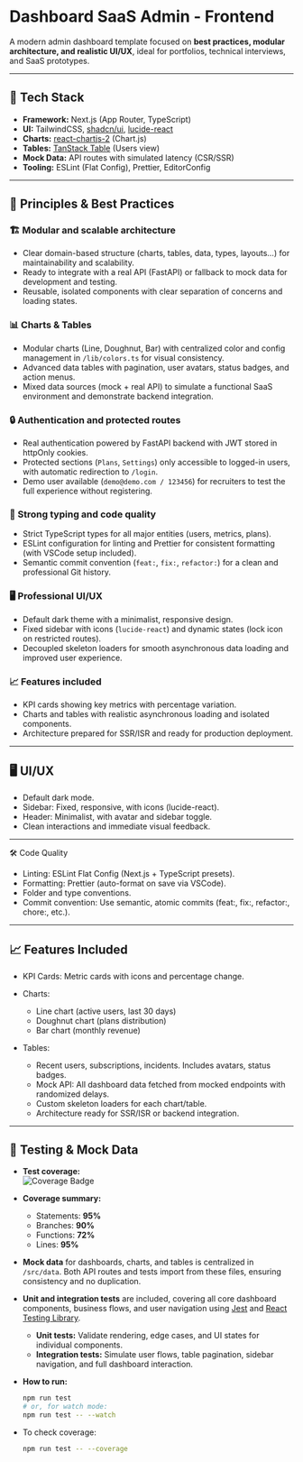# Dashboard SaaS Admin -  Frontend

A modern admin dashboard template focused on **best practices, modular architecture, and realistic UI/UX**, ideal for portfolios, technical interviews, and SaaS prototypes.

---

## 🚀 Tech Stack

- **Framework:** Next.js (App Router, TypeScript)
- **UI:** TailwindCSS, [shadcn/ui](https://ui.shadcn.com/), [lucide-react](https://lucide.dev/)
- **Charts:** [react-chartjs-2](https://react-chartjs-2.js.org/) (Chart.js)
- **Tables:** [TanStack Table](https://tanstack.com/table/v8) (Users view)
- **Mock Data:** API routes with simulated latency (CSR/SSR)
- **Tooling:** ESLint (Flat Config), Prettier, EditorConfig

---

## 🎯 Principles & Best Practices

### 🏗️ Modular and scalable architecture
- Clear domain-based structure (charts, tables, data, types, layouts…) for maintainability and scalability.
- Ready to integrate with a real API (FastAPI) or fallback to mock data for development and testing.
- Reusable, isolated components with clear separation of concerns and loading states.

### 📊 Charts & Tables
- Modular charts (Line, Doughnut, Bar) with centralized color and config management in `/lib/colors.ts` for visual consistency.
- Advanced data tables with pagination, user avatars, status badges, and action menus.
- Mixed data sources (mock + real API) to simulate a functional SaaS environment and demonstrate backend integration.

### 🔒 Authentication and protected routes
- Real authentication powered by FastAPI backend with JWT stored in httpOnly cookies.
- Protected sections (`Plans`, `Settings`) only accessible to logged-in users, with automatic redirection to `/login`.
- Demo user available (`demo@demo.com / 123456`) for recruiters to test the full experience without registering.

### 🧠 Strong typing and code quality
- Strict TypeScript types for all major entities (users, metrics, plans).
- ESLint configuration for linting and Prettier for consistent formatting (with VSCode setup included).
- Semantic commit convention (`feat:`, `fix:`, `refactor:`) for a clean and professional Git history.

### 🖥️ Professional UI/UX
- Default dark theme with a minimalist, responsive design.
- Fixed sidebar with icons (`lucide-react`) and dynamic states (lock icon on restricted routes).
- Decoupled skeleton loaders for smooth asynchronous data loading and improved user experience.

### 📈 Features included
- KPI cards showing key metrics with percentage variation.
- Charts and tables with realistic asynchronous loading and isolated components.
- Architecture prepared for SSR/ISR and ready for production deployment.


---

## 🖥️ UI/UX

- Default dark mode.
- Sidebar: Fixed, responsive, with icons (lucide-react).
- Header: Minimalist, with avatar and sidebar toggle.
- Clean interactions and immediate visual feedback.

---

🛠️ Code Quality

- Linting: ESLint Flat Config (Next.js + TypeScript presets).
- Formatting: Prettier (auto-format on save via VSCode).
- Folder and type conventions.
- Commit convention: Use semantic, atomic commits (feat:, fix:, refactor:, chore:, etc.).

---

## 📈 Features Included

- KPI Cards: Metric cards with icons and percentage change.

- Charts:
  - Line chart (active users, last 30 days)
  - Doughnut chart (plans distribution)
  - Bar chart (monthly revenue)

- Tables:
  - Recent users, subscriptions, incidents. Includes avatars, status badges.
  - Mock API: All dashboard data fetched from mocked endpoints with randomized delays.
  - Custom skeleton loaders for each chart/table.
  - Architecture ready for SSR/ISR or backend integration.
 
---

## 🧪 Testing & Mock Data

- **Test coverage:**  
  ![Coverage Badge](https://img.shields.io/badge/coverage-94%25-brightgreen)
- **Coverage summary:**  
  - Statements: **95%**
  - Branches: **90%**
  - Functions: **72%**
  - Lines: **95%**

- **Mock data** for dashboards, charts, and tables is centralized in `/src/data`. Both API routes and tests import from these files, ensuring consistency and no duplication.
- **Unit and integration tests** are included, covering all core dashboard components, business flows, and user navigation using [Jest](https://jestjs.io/) and [React Testing Library](https://testing-library.com/).
    - **Unit tests:** Validate rendering, edge cases, and UI states for individual components.
    - **Integration tests:** Simulate user flows, table pagination, sidebar navigation, and full dashboard interaction.
- **How to run:**
    ```bash
    npm run test
    # or, for watch mode:
    npm run test -- --watch
    ```
- To check coverage:
    ```bash
    npm run test -- --coverage
    ```



